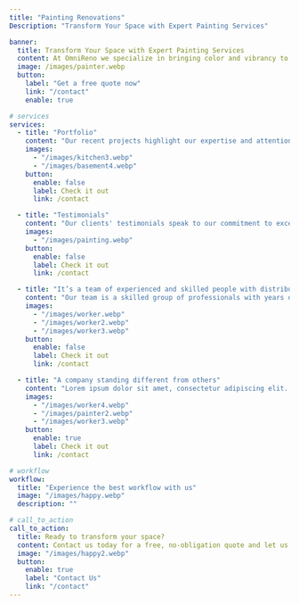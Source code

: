 ```yaml
---
title: "Painting Renovations"
Description: "Transform Your Space with Expert Painting Services"

banner:
  title: Transform Your Space with Expert Painting Services
  content: At OmniReno we specialize in bringing color and vibrancy to your home or business. Our team of professional painters delivers **exceptional craftsmanship**, whether you're looking for a fresh coat of paint to refresh your space or a complete transformation with a new color scheme. With a focus on quality, precision, and customer satisfaction, we take pride in enhancing the beauty and value of your property. Let us make your vision a reality!
  image: /images/painter.webp
  button:
    label: "Get a free quote now"
    link: "/contact"
    enable: true

# services
services:
  - title: "Portfolio"
    content: "Our recent projects highlight our expertise and attention to detail. We've transformed a historic office with a modern palette and refreshed a cozy home with warm tones. Each project showcases our commitment to quality and leaves spaces that are beautiful and tailored to our clients' tastes."
    images:
      - "/images/kitchen3.webp"
      - "/images/basement4.webp"
    button:
      enable: false
      label: Check it out
      link: /contact

  - title: "Testimonials"
    content: "Our clients' testimonials speak to our commitment to excellence. They highlight our attention to detail, professionalism, and the stunning transformations we achieve. We're proud of the positive feedback, reflecting our dedication to delivering exceptional service and beautiful results."
    images:
      - "/images/painting.webp"
    button:
      enable: false
      label: Check it out
      link: /contact

  - title: "It’s a team of experienced and skilled people with distributions"
    content: "Our team is a skilled group of professionals with years of experience in painting. We pride ourselves on attention to detail, quality work, and a friendly, client-focused approach. Whether it's a small room or a large commercial space, we deliver beautiful results with passion and expertise."
    images:
      - "/images/worker.webp"
      - "/images/worker2.webp"
      - "/images/worker3.webp"
    button:
      enable: false
      label: Check it out
      link: /contact

  - title: "A company standing different from others"
    content: "Lorem ipsum dolor sit amet, consectetur adipiscing elit. Consequat tristique eget amet, tempus eu at consecttur. Leo facilisi nunc viverra tellus. Ac laoreet sit vel consquat. consectetur adipiscing elit. Consequat tristique eget amet, tempus eu at consecttur. Leo facilisi nunc viverra tellus. Ac laoreet sit vel consquat."
    images:
      - "/images/worker4.webp"
      - "/images/painter2.webp"
      - "/images/worker3.webp"
    button:
      enable: true
      label: Check it out
      link: /contact

# workflow
workflow:
  title: "Experience the best workflow with us"
  image: "/images/happy.webp"
  description: ""

# call_to_action
call_to_action:
  title: Ready to transform your space?
  content: Contact us today for a free, no-obligation quote and let us bring your vision to life!
  image: "/images/happy2.webp"
  button:
    enable: true
    label: "Contact Us"
    link: "/contact"
---
```

